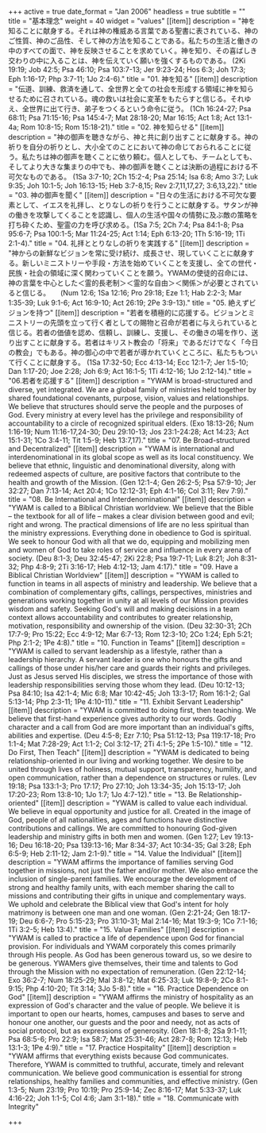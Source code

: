 +++
active = true
date_format = "Jan 2006"
headless = true
subtitle = ""
title = "基本理念"
weight = 40
widget = "values"
[[item]]
description = "神を知ることに献身する。それは神の権威ある言葉である聖書に表されている、神のご性質、神のご品性、そして神の方法を知ることである。私たちの生活と働きの中のすべての面で、神を反映させることを求めていく。神を知り、その喜ばしき交わりの中に入ることは、神を伝えていく願いを強くするものである。  (2Ki 19:19; Job 42:5; Psa 46:10; Psa 103:7-13; Jer 9:23-24; Hos 6:3; Joh 17:3; Eph 1:16-17; Php 3:7-11; 1Jo 2:4-6)."
title = "01. 神を知る"
[[item]]
description = "伝道、訓練、救済を通して、全世界と全ての社会を形成する領域に神を知らせるために召されている。魂の救いは社会に変革をもたらすと信じる。それゆえ、全世界に出て行き、弟子をつくるという命令に従う。 (1Ch 16:24-27; Psa 68:11; Psa 71:15-16; Psa 145:4-7; Mat 28:18-20; Mar 16:15; Act 1:8; Act 13:1-4a; Rom 10:8-15; Rom 15:18-21)."
title = "02. 神を知らせる"
[[item]]
description = "神の御声を聴きながら、神と共に創り出すことに献身する。神の祈りを自分の祈りとし、大小全てのことにおいて神の命じておられることに従う。私たちは神の御声を聴くことに依り頼む。個人としても、チームとしても、そしてより大きな集まりの中でも、神の御声を聴くことは決断の過程における不可欠なものである。 (1Sa 3:7-10; 2Ch 15:2-4; Psa 25:14; Isa 6:8; Amo 3:7; Luk 9:35; Joh 10:1-5; Joh 16:13-15; Heb 3:7-8,15; Rev 2:7,11,17,27; 3:6,13,22)."
title = "03. 神の御声を聞く"
[[item]]
description = "日々の生活における不可欠な要素として、イエスを礼拝し、とりなしの祈りを行うことに献身する。サタンが神の働きを攻撃してくることを認識し、個人の生活や国々の情勢に及ぶ敵の策略を打ち砕くため、聖霊の力を呼び求める。(1Sa 7:5; 2Ch 7:4; Psa 84:1-8; Psa 95:6-7; Psa 100:1-5; Mar 11:24-25; Act 1:14; Eph 6:13-20; 1Th 5:16-19; 1Ti 2:1-4)."
title = "04. 礼拝ととりなしの祈りを実践する"
[[item]]
description = "神からの新鮮なビジョンを常に受け続け、成長させ、現していくことに献身する。新しいミニストリーや手段・方法を始めていくことを支援し、全ての世代・民族・社会の領域に深く関わっていくことを願う。YWAMの使徒的召命には、神の言葉を中心とした＜霊的長老制＞＜霊的な自由＞＜関係＞が必要とされていると信じる。　　(Num 12:6; 1Sa 12:16; Pro 29:18; Eze 1:1; Hab 2:2-3; Mar 1:35-39; Luk 9:1-6; Act 16:9-10; Act 26:19; 2Pe 3:9-13)."
title = "05. 絶えずビジョンを持つ"
[[item]]
description = "若者を積極的に応援する。ビジョンとミニストリーの先頭を立って行く者としての賜物と召命が若者に与えられていると信じる。若者の価値を認め、信頼し、訓練し、支援し、その働きの場を作り、送り出すことに献身する。若者はキリスト教会の「将来」であるだけでなく「今日の教会」でもある。神の御心の中で若者が導かれていくところに、私たちもついて行くことに献身する。 (1Sa 17:32-50; Ecc 4:13-14; Ecc 12:1-7; Jer 1:5-10; Dan 1:17-20; Joe 2:28; Joh 6:9; Act 16:1-5; 1Ti 4:12-16; 1Jo 2:12-14)."
title = "06.若者を応援する"
[[item]]
description = "YWAM is broad-structured and diverse, yet integrated. We are a global family of ministries held together by shared foundational covenants, purpose, vision, values and relationships. We believe that structures should serve the people and the purposes of God. Every ministry at every level has the privilege and responsibility of accountability to a circle of recognized spiritual elders. (Exo 18:13-26; Num 1:16-19; Num 11:16-17,24-30; Deu 29:10-13; Jos 23:1-24:28; Act 14:23; Act 15:1-31; 1Co 3:4-11; Tit 1:5-9; Heb 13:7,17)."
title = "07. Be Broad-structured and Decentralized"
[[item]]
description = "YWAM is international and interdenominational in its global scope as well as its local constituency. We believe that ethnic, linguistic and denominational diversity, along with redeemed aspects of culture, are positive factors that contribute to the health and growth of the Mission. (Gen 12:1-4; Gen 26:2-5; Psa 57:9-10; Jer 32:27; Dan 7:13-14; Act 20:4; 1Co 12:12-31; Eph 4:1-16; Col 3:11; Rev 7:9)."
title = "08. Be International and Interdenominational"
[[item]]
description = "YWAM is called to a Biblical Christian worldview. We believe that the Bible – the textbook for all of life – makes a clear division between good and evil; right and wrong. The practical dimensions of life are no less spiritual than the ministry expressions. Everything done in obedience to God is spiritual. We seek to honour God with all that we do, equipping and mobilizing men and women of God to take roles of service and influence in every arena of society. (Deu 8:1-3; Deu 32:45-47; 2Ki 22:8; Psa 19:7-11; Luk 8:21; Joh 8:31-32; Php 4:8-9; 2Ti 3:16-17; Heb 4:12-13; Jam 4:17)."
title = "09. Have a Biblical Christian Worldview"
[[item]]
description = "YWAM is called to function in teams in all aspects of ministry and leadership. We believe that a combination of complementary gifts, callings, perspectives, ministries and generations working together in unity at all levels of our Mission provides wisdom and safety. Seeking God's will and making decisions in a team context allows accountability and contributes to greater relationship, motivation, responsibility and ownership of the vision. (Deu 32:30-31; 2Ch 17:7-9; Pro 15:22; Ecc 4:9-12; Mar 6:7-13; Rom 12:3-10; 2Co 1:24; Eph 5:21; Php 2:1-2; 1Pe 4:8)."
title = "10. Function in Teams"
[[item]]
description = "YWAM is called to servant leadership as a lifestyle, rather than a leadership hierarchy. A servant leader is one who honours the gifts and callings of those under his/her care and guards their rights and privileges. Just as Jesus served His disciples, we stress the importance of those with leadership responsibilities serving those whom they lead. (Deu 10:12-13; Psa 84:10; Isa 42:1-4; Mic 6:8; Mar 10:42-45; Joh 13:3-17; Rom 16:1-2; Gal 5:13-14; Php 2:3-11; 1Pe 4:10-11)."
title = "11. Exhibit Servant Leadership"
[[item]]
description = "YWAM is committed to doing first, then teaching. We believe that first-hand experience gives authority to our words. Godly character and a call from God are more important than an individual's gifts, abilities and expertise. (Deu 4:5-8; Ezr 7:10; Psa 51:12-13; Psa 119:17-18; Pro 1:1-4; Mat 7:28-29; Act 1:1-2; Col 3:12-17; 2Ti 4:1-5; 2Pe 1:5-10)."
title = "12. Do First, Then Teach"
[[item]]
description = "YWAM is dedicated to being relationship-oriented in our living and working together. We desire to be united through lives of holiness, mutual support, transparency, humility, and open communication, rather than a dependence on structures or rules. (Lev 19:18; Psa 133:1-3; Pro 17:17; Pro 27:10; Joh 13:34-35; Joh 15:13-17; Joh 17:20-23; Rom 13:8-10; 1Jo 1:7; 1Jo 4:7-12)."
title = "13. Be Relationship-oriented"
[[item]]
description = "YWAM is called to value each individual. We believe in equal opportunity and justice for all. Created in the image of God, people of all nationalities, ages and functions have distinctive contributions and callings. We are committed to honouring God-given leadership and ministry gifts in both men and women. (Gen 1:27; Lev 19:13-16; Deu 16:18-20; Psa 139:13-16; Mar 8:34-37; Act 10:34-35; Gal 3:28; Eph 6:5-9; Heb 2:11-12; Jam 2:1-9)."
title = "14. Value the Individual"
[[item]]
description = "YWAM affirms the importance of families serving God together in missions, not just the father and/or mother. We also embrace the inclusion of single-parent families. We encourage the development of strong and healthy family units, with each member sharing the call to missions and contributing their gifts in unique and complementary ways. We uphold and celebrate the Biblical view that God's intent for holy matrimony is between one man and one woman. (Gen 2:21-24; Gen 18:17-19; Deu 6:6-7; Pro 5:15-23; Pro 31:10-31; Mal 2:14-16; Mat 19:3-9; 1Co 7:1-16; 1Ti 3:2-5; Heb 13:4)."
title = "15. Value Families"
[[item]]
description = "YWAM is called to practice a life of dependence upon God for financial provision. For individuals and YWAM corporately this comes primarily through His people. As God has been generous toward us, so we desire to be generous. YWAMers give themselves, their time and talents to God through the Mission with no expectation of remuneration. (Gen 22:12-14; Exo 36:2-7; Num 18:25-29; Mal 3:8-12; Mat 6:25-33; Luk 19:8-9; 2Co 8:1-9:15; Php 4:10-20; Tit 3:14; 3Jo 5-8)."
title = "16. Practice Dependence on God"
[[item]]
description = "YWAM affirms the ministry of hospitality as an expression of God's character and the value of people. We believe it is important to open our hearts, homes, campuses and bases to serve and honour one another, our guests and the poor and needy, not as acts of social protocol, but as expressions of generosity. (Gen 18:1-8; 2Sa 9:1-11; Psa 68:5-6; Pro 22:9; Isa 58:7; Mat 25:31-46; Act 28:7-8; Rom 12:13; Heb 13:1-3; 1Pe 4:9)."
title = "17. Practice Hospitality"
[[item]]
description = "YWAM affirms that everything exists because God communicates. Therefore, YWAM is committed to truthful, accurate, timely and relevant communication. We believe good communication is essential for strong relationships, healthy families and communities, and effective ministry. (Gen 1:3-5; Num 23:19; Pro 10:19; Pro 25:9-14; Zec 8:16-17; Mat 5:33-37; Luk 4:16-22; Joh 1:1-5; Col 4:6; Jam 3:1-18)."
title = "18. Communicate with Integrity"

+++
